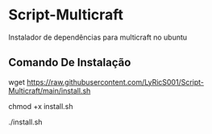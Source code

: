# Script-Multicraft
Instalador de dependências para multicraft no ubuntu 

## Comando De Instalação

wget https://raw.githubusercontent.com/LyRicS001/Script-Multicraft/main/install.sh

chmod +x install.sh

./install.sh
